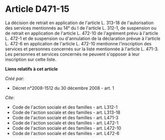 # Article D471-15

La décision de retrait en application de l'article L. 313-18 de l'autorisation des services mentionnés au 14° du I de
l'article L. 312-1, de suspension ou de retrait en application de l'article L. 472-10 de l'agrément prévu à l'article L.
472-1 et de suspension ou d'annulation de la déclaration prévue à l'article L. 472-6 en application de l'article L. 472-10
mentionne l'inscription des services et personnes concernés sur la liste mentionnée à l'article L. 471-3. Les personnes et
services concernés ne peuvent s'opposer à leur inscription sur cette liste.

**Liens relatifs à cet article**

_Créé par_:

  - Décret n°2008-1512 du 30 décembre 2008 - art. 1

_Cite_:

  - Code de l'action sociale et des familles - art. L312-1
  - Code de l'action sociale et des familles - art. L313-18
  - Code de l'action sociale et des familles - art. L471-3
  - Code de l'action sociale et des familles - art. L472-1
  - Code de l'action sociale et des familles - art. L472-10
  - Code de l'action sociale et des familles - art. L472-6
